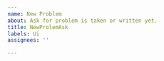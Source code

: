 ```yaml
---
name: New Problem
about: Ask for problem is taken or written yet.
title: NewProlemAsk
labels: Ui
assignees: ''

---
```


<!-- Enter about  problem--->
